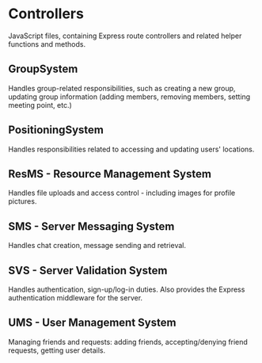 # Controllers

JavaScript files, containing Express route controllers and related helper functions and methods.

## GroupSystem
Handles group-related responsibilities, such as creating a new group, updating group information (adding members, removing members, setting meeting point, etc.)

## PositioningSystem
Handles responsibilities related to accessing and updating users' locations.

## ResMS - Resource Management System
Handles file uploads and access control - including images for profile pictures.

## SMS - Server Messaging System
Handles chat creation, message sending and retrieval.

## SVS - Server Validation System
Handles authentication, sign-up/log-in duties. Also provides the Express authentication middleware for the server.

## UMS - User Management System
Managing friends and requests: adding friends, accepting/denying friend requests, getting user details.
